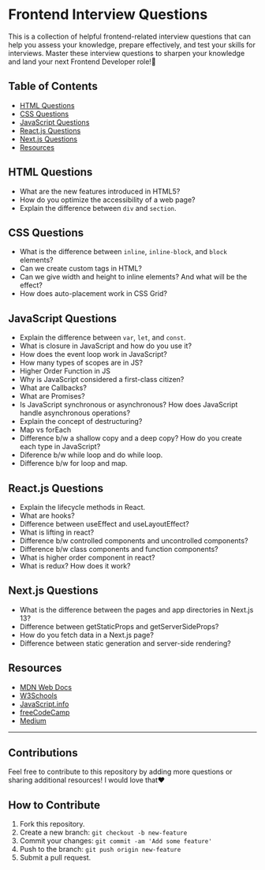 # Frontend Interview Questions

This is a collection of helpful frontend-related interview questions that can help you assess your knowledge, prepare effectively, and test your skills for interviews. Master these interview questions to sharpen your knowledge and land your next Frontend Developer role!🤍

## Table of Contents

- [HTML Questions](#html-questions)
- [CSS Questions](#css-questions)
- [JavaScript Questions](#javascript-questions)
- [React.js Questions](#framework-questions)
- [Next.js Questions](#performance-questions)
- [Resources](#resources)

## HTML Questions

- What are the new features introduced in HTML5?
- How do you optimize the accessibility of a web page?
- Explain the difference between `div` and `section`.

## CSS Questions

- What is the difference between `inline`, `inline-block`, and `block` elements?
- Can we create custom tags in HTML?
- Can we give width and height to inline elements? And what will be the effect?
- How does auto-placement work in CSS Grid?

## JavaScript Questions

- Explain the difference between `var`, `let`, and `const`.
- What is closure in JavaScript and how do you use it?
- How does the event loop work in JavaScript?
- How many types of scopes are in JS?
- Higher Order Function in JS
- Why is JavaScript considered a first-class citizen?
- What are Callbacks?
- What are Promises?
- Is JavaScript synchronous or asynchronous? How does JavaScript handle asynchronous operations?
- Explain the concept of destructuring?
- Map vs forEach
- Difference b/w a shallow copy and a deep copy? How do you create each type in JavaScript?
- Diference b/w while loop and do while loop.
- Difference b/w for loop and map.

## React.js Questions

- Explain the lifecycle methods in React.
- What are hooks?
- Difference between useEffect and useLayoutEffect?
- What is lifting in react?
- Difference b/w controlled components and uncontrolled components?
- Difference b/w class components and function components?
- What is higher order component in react?
- What is redux? How does it work?

## Next.js Questions

- What is the difference between the pages and app directories in Next.js 13?
- Difference between getStaticProps and getServerSideProps?
- How do you fetch data in a Next.js page?
- Difference between static generation and server-side rendering?

## Resources

- [MDN Web Docs](https://developer.mozilla.org/en-US/)
- [W3Schools](https://www.w3schools.com/)
- [JavaScript.info](https://javascript.info/)
- [freeCodeCamp](https://www.freecodecamp.org/)
- [Medium](https://medium.com/)

---

## Contributions

Feel free to contribute to this repository by adding more questions or sharing additional resources!
I would love that❤️

## How to Contribute

1. Fork this repository.
2. Create a new branch: `git checkout -b new-feature`
3. Commit your changes: `git commit -am 'Add some feature'`
4. Push to the branch: `git push origin new-feature`
5. Submit a pull request.
